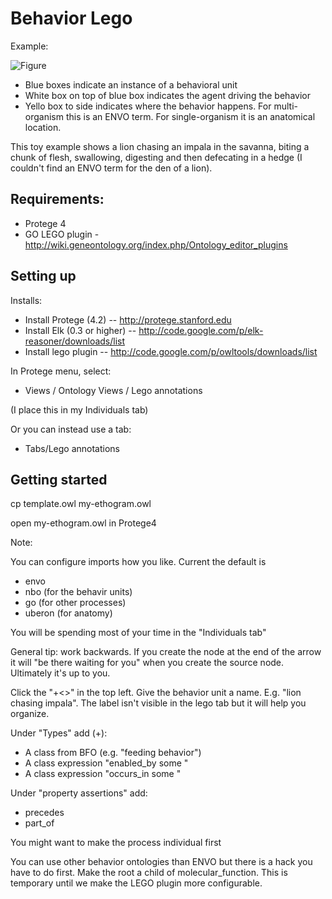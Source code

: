 # Behavior Lego

Example:

![Figure](https://raw.github.com/cmungall/behavior-lego/master/screenshots/impala.png)

 * Blue boxes indicate an instance of a behavioral unit
 * White box on top of blue box indicates the agent driving the behavior
 * Yello box to side indicates where the behavior happens. For multi-organism this is an ENVO term. For single-organism it is an anatomical location.

This toy example shows a lion chasing an impala in the savanna, biting
a chunk of flesh, swallowing, digesting and then defecating in a
hedge (I couldn't find an ENVO term for the den of a lion).

## Requirements:

 * Protege 4
 * GO LEGO plugin - http://wiki.geneontology.org/index.php/Ontology_editor_plugins

## Setting up

Installs:

 * Install Protege (4.2) -- http://protege.stanford.edu
 * Install Elk (0.3 or higher) -- http://code.google.com/p/elk-reasoner/downloads/list
 * Install lego plugin --  http://code.google.com/p/owltools/downloads/list

In Protege menu, select:

 * Views / Ontology Views / Lego annotations

  (I place this in my Individuals tab)

Or you can instead use a tab:

 * Tabs/Lego annotations


Getting started
---------------

  cp template.owl my-ethogram.owl

open my-ethogram.owl in Protege4

Note:

You can configure imports how you like. Current the default is

 * envo
 * nbo (for the behavir units)
 * go (for other processes)
 * uberon (for anatomy)

You will be spending most of your time in the "Individuals tab"

General tip: work backwards. If you create the node at the end of the
arrow it will "be there waiting for you" when you create the source
node. Ultimately it's up to you.

Click the "+<>" in the top left. Give the behavior unit a
name. E.g. "lion chasing impala".  The label isn't visible in the lego
tab but it will help you organize.

Under "Types" add (+):

* A class from BFO (e.g. "feeding behavior")
* A class expression "enabled_by some <Anatomical Structure>"
* A class expression "occurs_in some <Envo or Anatomical Structure>"

Under "property assertions" add:

* precedes <activity>
* part_of <grouping process>

You might want to make the process individual first

You can use other behavior ontologies than ENVO but there is a hack
you have to do first. Make the root a child of
molecular_function. This is temporary until we make the LEGO plugin
more configurable.


